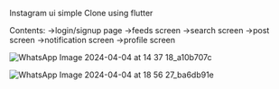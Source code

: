 Instagram ui simple Clone using flutter 

Contents:
->login/signup page
->feeds screen
->search screen
->post screen 
->notification screen
->profile screen


![WhatsApp Image 2024-04-04 at 14 37 18_a10b707c](https://github.com/bharthasarthi/instagramclone/assets/151835322/5b1bf13e-2913-46f7-ac67-57aca95af952)


![WhatsApp Image 2024-04-04 at 18 56 27_ba6db91e](https://github.com/bharthasarthi/instagramclone/assets/151835322/37e0574e-c0bb-4a58-bfd9-bc3e333eebe1)



